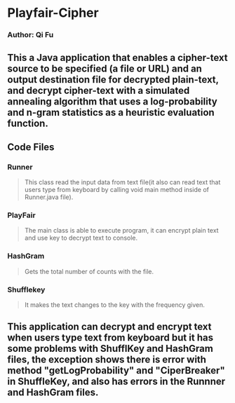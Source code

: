 # Playfair-Cipher
### Author: Qi Fu

## This a Java application that enables a cipher-text source to be specified (a file or URL) and an output destination file for decrypted plain-text, and decrypt cipher-text with a simulated annealing algorithm that uses a log-probability and n-gram statistics as a heuristic evaluation function.

## Code Files

### Runner
> This class read the input data from text file(it also can read text that users type from keyboard by calling void main method inside of Runner.java file).

### PlayFair 
> The main class is able to execute program, it can encrypt plain text and use key to decrypt text to console.

### HashGram
> Gets the total number of counts with the file.

### Shufflekey
> It makes the text changes to the key with the frequency given.

## This application can decrypt and encrypt text when users type text from keyboard but it has some problems with ShufflKey and HashGram files, the exception shows there is error with method "getLogProbability" and "CiperBreaker" in ShuffleKey, and also has errors in the Runnner and HashGram files.